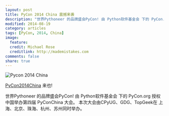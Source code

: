 ```yaml
---
layout: post
title: PyCon 2014 China 震撼来袭
description: "世界Pythoneer 的品牌盛会PyCon! 由 Python软件基金会 下的 PyCon.org 授权中国举办第四届 PyConChina 大会。 本次大会由CPyUG、GDG、TopGeek在 上海、北京、珠海、杭州、苏州同时举办。"
modified: 2014-08-19
category: articles
tags: [PyCon, 2014, China]
image:
  feature:
  credit: Michael Rose
  creditlink: http://mademistakes.com
comments: false
share: true
---
```


![Pycon 2014 China](http://zoomq.qiniudn.com/CPyUG/PyCon2014China/design/PyCon2013CHIna_logo_w200-h150.png)

[PyCon2014China](http://cn.pycon.org/2014/#pycon2014china) 来也!

世界Pythoneer 的品牌盛会PyCon! 由 Python软件基金会 下的 PyCon.org 授权中国举办第四届 PyConChina 大会。 本次大会由CPyUG、GDG、TopGeek在 上海、北京、珠海、杭州、苏州同时举办。
